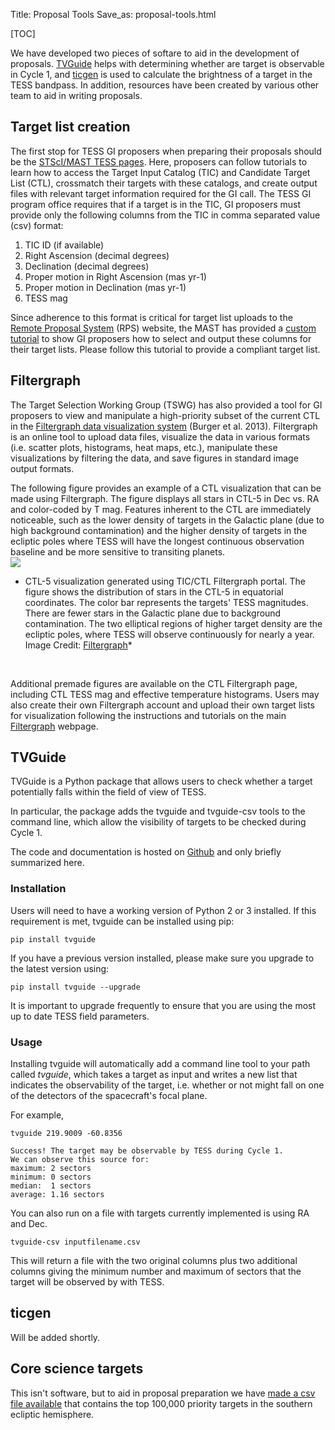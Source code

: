 Title: Proposal Tools
Save_as: proposal-tools.html

[TOC]

We have developed two pieces of softare to aid in the development of proposals. [TVGuide](#tvguide) helps with determining whether are target is observable in Cycle 1, and [ticgen](#ticgen) is used to calculate the brightness of a target in the TESS bandpass. In addition, resources have been created by various other team to aid in writing proposals.

## Target list creation
The first stop for TESS GI proposers when preparing their proposals should be the [STScI/MAST TESS pages](https://archive.stsci.edu/tess/). Here, proposers can follow tutorials to learn how to access the Target Input Catalog (TIC) and Candidate Target List (CTL), crossmatch their targets with these catalogs, and create output files with relevant target information required for the GI call. The TESS GI program office requires that if a target is in the TIC, GI proposers must provide only the following columns from the TIC in comma separated value (csv) format:

1. TIC ID (if available)
2. Right Ascension (decimal degrees)
3. Declination (decimal degrees)
4. Proper motion in Right Ascension (mas yr-1)
5. Proper motion in Declination (mas yr-1) 
6. TESS mag

Since adherence to this format is critical for target list uploads to the [Remote Proposal System](https://heasarc.gsfc.nasa.gov/ark/rps/) (RPS) website, the MAST has provided a [custom tutorial](https://archive.stsci.edu/tess/tutorials/goddard_format.html) to show GI proposers how to select and output these columns for their target lists. Please follow this tutorial to provide a compliant target list. 


## Filtergraph

The Target Selection Working Group (TSWG) has also provided a tool for GI proposers to view and manipulate a high-priority subset of the current CTL in the [Filtergraph data visualization system](https://filtergraph.com/tess_ctl) (Burger et al. 2013). Filtergraph is an online tool to upload data files, visualize the data in various formats (i.e. scatter plots, histograms, heat maps, etc.), manipulate these visualizations by filtering the data, and save figures in standard image output formats. 

The following figure provides an example of a CTL visualization that can be made using Filtergraph. The figure displays all stars in CTL-5 in Dec vs. RA and color-coded by T mag. Features inherent to the CTL are immediately noticeable, such as the lower density of targets in the Galactic plane (due to high background contamination) and the higher density of targets in the ecliptic poles where TESS will have the longest continuous observation baseline and be more sensitive to transiting planets. 
<br/>
<img class="img-responsive" style="max-width:67%;" src="images/giprogram/filtergraph.png">
* CTL-5 visualization generated using TIC/CTL Filtergraph portal. The figure shows the distribution of stars in the CTL-5 in equatorial coordinates. The color bar represents the targets' TESS magnitudes. There are fewer stars in the Galactic plane due to background contamination. The two elliptical regions of higher target density are the ecliptic poles, where TESS will observe continuously for nearly a year. Image Credit: [Filtergraph](https://filtergraph.com/)*
<br/>


Additional premade figures are available on the CTL Filtergraph page, including CTL TESS mag and effective temperature histograms. Users may also create their own Filtergraph account and upload their own target lists for visualization following the instructions and tutorials on the main [Filtergraph](https://filtergraph.com/) webpage. 


## TVGuide
TVGuide is a Python package that allows users to check whether a target potentially falls within the field of view of TESS.

In particular, the package adds the tvguide and tvguide-csv tools to the command line, which allow the visibility of targets to be checked during Cycle 1.

The code and documentation is hosted on [Github](https://github.com/tessgi/tvguide) and only briefly summarized here.

### Installation

Users will need to have a working version of Python 2 or 3 installed.
If this requirement is met, tvguide can be installed using pip:

    pip install tvguide

If you have a previous version installed, please make sure you upgrade to the latest version using:

    pip install tvguide --upgrade

It is important to upgrade frequently to ensure that you are using the most up to date TESS field parameters.

### Usage

Installing tvguide will automatically add a command line tool to your path called *tvguide*, which takes a target as input and writes a new list that indicates the observability of the target, i.e. whether or not might fall on one of the detectors of the spacecraft's focal plane.

For example, 

    tvguide 219.9009 -60.8356

    Success! The target may be observable by TESS during Cycle 1.
    We can observe this source for:
    maximum: 2 sectors
    minimum: 0 sectors
    median:  1 sectors
    average: 1.16 sectors

You can also run on a file with targets currently implemented is using RA and Dec.

    tvguide-csv inputfilename.csv

This will return a file with the two original columns plus two additional columns giving the minimum number and maximum of sectors that the target will be observed by with TESS.


## ticgen
Will be added shortly.

## Core science targets
This isn't software, but to aid in proposal preparation we have [made a csv file available](data/core-science-targets-v2.csv) that contains the top 100,000 priority targets in the southern ecliptic hemisphere.




